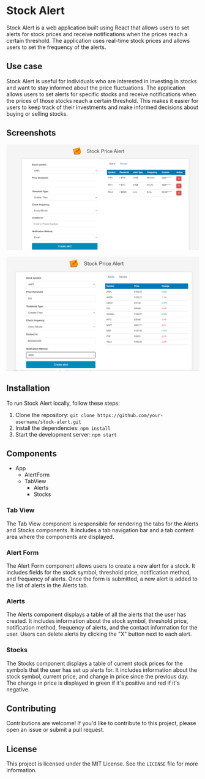 # Stock Alert

Stock Alert is a web application built using React that allows users to set alerts for stock prices and receive notifications when the prices reach a certain threshold. The application uses real-time stock prices and allows users to set the frequency of the alerts.

## Use case

Stock Alert is useful for individuals who are interested in investing in stocks and want to stay informed about the price fluctuations. The application allows users to set alerts for specific stocks and receive notifications when the prices of those stocks reach a certain threshold. This makes it easier for users to keep track of their investments and make informed decisions about buying or selling stocks.

## Screenshots

![Stock Alert Screenshot 1](1.png)

![Stock Alert Screenshot 2](2.png)

## Installation

To run Stock Alert locally, follow these steps:

1. Clone the repository: `git clone https://github.com/your-username/stock-alert.git`
2. Install the dependencies: `npm install`
3. Start the development server: `npm start`

## Components
- App
  - AlertForm
  - TabView
    - Alerts
    - Stocks

### Tab View

The Tab View component is responsible for rendering the tabs for the Alerts and Stocks components. It includes a tab navigation bar and a tab content area where the components are displayed.
### Alert Form

The Alert Form component allows users to create a new alert for a stock. It includes fields for the stock symbol, threshold price, notification method, and frequency of alerts. Once the form is submitted, a new alert is added to the list of alerts in the Alerts tab.

### Alerts

The Alerts component displays a table of all the alerts that the user has created. It includes information about the stock symbol, threshold price, notification method, frequency of alerts, and the contact information for the user. Users can delete alerts by clicking the "X" button next to each alert.

### Stocks

The Stocks component displays a table of current stock prices for the symbols that the user has set up alerts for. It includes information about the stock symbol, current price, and change in price since the previous day. The change in price is displayed in green if it's positive and red if it's negative.

## Contributing

Contributions are welcome! If you'd like to contribute to this project, please open an issue or submit a pull request.

## License

This project is licensed under the MIT License. See the `LICENSE` file for more information.